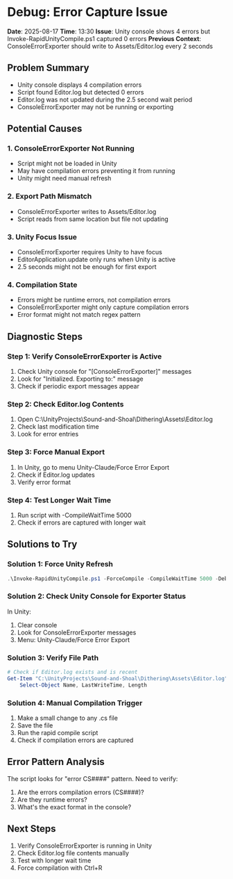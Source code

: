 # Debug: Error Capture Issue
**Date**: 2025-08-17
**Time**: 13:30
**Issue**: Unity console shows 4 errors but Invoke-RapidUnityCompile.ps1 captured 0 errors
**Previous Context**: ConsoleErrorExporter should write to Assets/Editor.log every 2 seconds

## Problem Summary
- Unity console displays 4 compilation errors
- Script found Editor.log but detected 0 errors
- Editor.log was not updated during the 2.5 second wait period
- ConsoleErrorExporter may not be running or exporting

## Potential Causes

### 1. ConsoleErrorExporter Not Running
- Script might not be loaded in Unity
- May have compilation errors preventing it from running
- Unity might need manual refresh

### 2. Export Path Mismatch
- ConsoleErrorExporter writes to Assets/Editor.log
- Script reads from same location but file not updating

### 3. Unity Focus Issue
- ConsoleErrorExporter requires Unity to have focus
- EditorApplication.update only runs when Unity is active
- 2.5 seconds might not be enough for first export

### 4. Compilation State
- Errors might be runtime errors, not compilation errors
- ConsoleErrorExporter might only capture compilation errors
- Error format might not match regex pattern

## Diagnostic Steps

### Step 1: Verify ConsoleErrorExporter is Active
1. Check Unity console for "[ConsoleErrorExporter]" messages
2. Look for "Initialized. Exporting to:" message
3. Check if periodic export messages appear

### Step 2: Check Editor.log Contents
1. Open C:\UnityProjects\Sound-and-Shoal\Dithering\Assets\Editor.log
2. Check last modification time
3. Look for error entries

### Step 3: Force Manual Export
1. In Unity, go to menu Unity-Claude/Force Error Export
2. Check if Editor.log updates
3. Verify error format

### Step 4: Test Longer Wait Time
1. Run script with -CompileWaitTime 5000
2. Check if errors are captured with longer wait

## Solutions to Try

### Solution 1: Force Unity Refresh
```powershell
.\Invoke-RapidUnityCompile.ps1 -ForceCompile -CompileWaitTime 5000 -Debug
```

### Solution 2: Check Unity Console for Exporter Status
In Unity:
1. Clear console
2. Look for ConsoleErrorExporter messages
3. Menu: Unity-Claude/Force Error Export

### Solution 3: Verify File Path
```powershell
# Check if Editor.log exists and is recent
Get-Item "C:\UnityProjects\Sound-and-Shoal\Dithering\Assets\Editor.log" | 
    Select-Object Name, LastWriteTime, Length
```

### Solution 4: Manual Compilation Trigger
1. Make a small change to any .cs file
2. Save the file
3. Run the rapid compile script
4. Check if compilation errors are captured

## Error Pattern Analysis
The script looks for "error CS####" pattern. Need to verify:
1. Are the errors compilation errors (CS####)?
2. Are they runtime errors?
3. What's the exact format in the console?

## Next Steps
1. Verify ConsoleErrorExporter is running in Unity
2. Check Editor.log file contents manually
3. Test with longer wait time
4. Force compilation with Ctrl+R